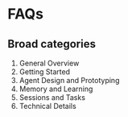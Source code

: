 # FAQs

## Broad categories

1. General Overview
1. Getting Started
1. Agent Design and Prototyping
1. Memory and Learning
1. Sessions and Tasks
1. Technical Details
